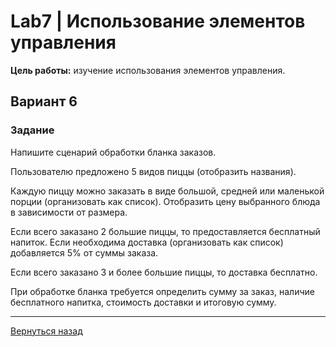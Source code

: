 # Lab7 | Использование элементов управления

**Цель работы:** изучение использования элементов управления.

## Вариант 6

### Задание

Напишите сценарий обработки бланка заказов.

Пользователю предложено 5 видов пиццы (отобразить названия).

Каждую пиццу можно заказать в виде большой, средней или маленькой порции (организовать как список). Отобразить цену выбранного блюда в зависимости от размера.

Если всего заказано 2 большие пиццы, то предоставляется бесплатный напиток. 
Если необходима доставка (организовать как список) добавляется 5% от суммы заказа.

Если всего заказано 3 и более большие пиццы, то доставка бесплатно.

При обработке бланка требуется определить сумму за заказ, наличие бесплатного напитка, стоимость доставки и итоговую сумму.

___

[Вернуться назад](../README.md)
